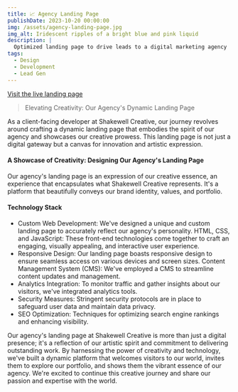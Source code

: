 ```yaml
---
title: 📈 Agency Landing Page
publishDate: 2023-10-20 00:00:00
img: /assets/agency-landing-page.jpg
img_alt: Iridescent ripples of a bright blue and pink liquid
description: |
  Optimized landing page to drive leads to a digital marketing agency
tags:
  - Design
  - Development
  - Lead Gen
---
```


<a href="https://shakewellcreative.com/our-agency/">Visit the live landing page</a>

> Elevating Creativity: Our Agency's Dynamic Landing Page

As a client-facing developer at Shakewell Creative, our journey revolves around crafting a dynamic landing page that embodies the spirit of our agency and showcases our creative prowess. This landing page is not just a digital gateway but a canvas for innovation and artistic expression.

#### A Showcase of Creativity: Designing Our Agency's Landing Page

Our agency's landing page is an expression of our creative essence, an experience that encapsulates what Shakewell Creative represents. It's a platform that beautifully conveys our brand identity, values, and portfolio.

#### Technology Stack

- Custom Web Development: We've designed a unique and custom landing page to accurately reflect our agency's personality.
  HTML, CSS, and JavaScript: These front-end technologies come together to craft an engaging, visually appealing, and interactive user experience.
- Responsive Design: Our landing page boasts responsive design to ensure seamless access on various devices and screen sizes.
  Content Management System (CMS): We've employed a CMS to streamline content updates and management.
- Analytics Integration: To monitor traffic and gather insights about our visitors, we've integrated analytics tools.
- Security Measures: Stringent security protocols are in place to safeguard user data and maintain data privacy.
- SEO Optimization: Techniques for optimizing search engine rankings and enhancing visibility.

Our agency's landing page at Shakewell Creative is more than just a digital presence; it's a reflection of our artistic spirit and commitment to delivering outstanding work. By harnessing the power of creativity and technology, we've built a dynamic platform that welcomes visitors to our world, invites them to explore our portfolio, and shows them the vibrant essence of our agency. We're excited to continue this creative journey and share our passion and expertise with the world.
